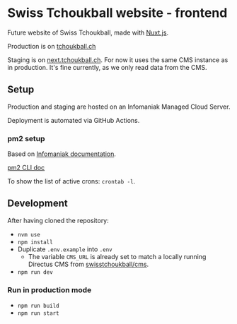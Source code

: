 # Swiss Tchoukball website - frontend

Future website of Swiss Tchoukball, made with [Nuxt.js](https://nuxtjs.org).

Production is on [tchoukball.ch](https://tchoukball.ch)

Staging is on [next.tchoukball.ch](https://next.tchoukball.ch). For now it uses the same CMS instance as in production. It's fine currently, as we only read data from the CMS.

## Setup

Production and staging are hosted on an Infomaniak Managed Cloud Server.

Deployment is automated via GitHub Actions.

### pm2 setup

Based on [Infomaniak documentation](https://www.infomaniak.com/fr/support/faq/2201/serveur-cloud-application-nodejs-fonctionnement-permanent).

[pm2 CLI doc](https://pm2.io/docs/runtime/reference/pm2-cli/)

To show the list of active crons: `crontab -l`.

## Development

After having cloned the repository:

- `nvm use`
- `npm install`
- Duplicate `.env.example` into `.env`
  - The variable `CMS_URL` is already set to match a locally running Directus CMS from [swisstchoukball/cms](https://github.com/swisstchoukball/cms).
- `npm run dev`

### Run in production mode

- `npm run build`
- `npm run start`

